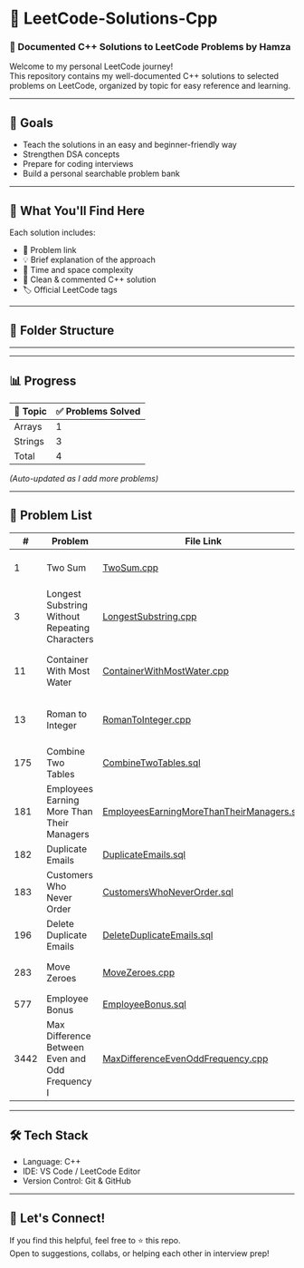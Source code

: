 # 📘 LeetCode-Solutions-Cpp

### 🚀 Documented C++ Solutions to LeetCode Problems by **Hamza**

Welcome to my personal LeetCode journey!  
This repository contains my well-documented C++ solutions to selected problems on LeetCode, organized by topic for easy reference and learning.

---

## 🎯 Goals

- Teach the solutions in an easy and beginner-friendly way
- Strengthen DSA concepts 
- Prepare for coding interviews  
- Build a personal searchable problem bank

---

## 🧠 What You'll Find Here

Each solution includes:
- 🔗 Problem link  
- 💡 Brief explanation of the approach  
- 🧮 Time and space complexity  
- 🧾 Clean & commented C++ solution  
- 🏷️ Official LeetCode tags

---

## 📁 Folder Structure


---


---

## 📊 Progress

| 📂 Topic             | ✅ Problems Solved |
|----------------------|--------------------|
| Arrays               | 1                  |
| Strings              | 3                  |
| Total                | 4                  |

_(Auto-updated as I add more problems)_  

---

## 🧾 Problem List

| #    | Problem                                         | File Link                                                                                     | Difficulty | Tags                        |
|------|--------------------------------------------------|-----------------------------------------------------------------------------------------------|------------|-----------------------------|
| 1    | Two Sum                                         | [TwoSum.cpp](Arrays/1.TwoSum.cpp)                                                             | Easy       | Array, Hash Table           |
| 3    | Longest Substring Without Repeating Characters  | [LongestSubstring.cpp](Strings/3.LongestSubstringWithoutRepeatingCharacters.cpp)             | Medium     | Hash Table, String, Sliding Window |
| 11   | Container With Most Water                       | [ContainerWithMostWater.cpp](Arrays/11.ContainerWithMostWater.cpp)                           | Medium     | Arrays, Two Pointers, Greedy |
| 13   | Roman to Integer                                | [RomanToInteger.cpp](Strings/RomanToInteger.cpp)                                             | Easy       | Hash Table, Math, String    |
| 175  | Combine Two Tables                              | [CombineTwoTables.sql](Database/175.CombineTwoTables.sql)                                    | Easy       | Database                    |
| 181  | Employees Earning More Than Their Managers      | [EmployeesEarningMoreThanTheirManagers.sql](Database/181.EmployeesEarningMoreThanTheirManagers.sql) | Easy       | Database                    |
| 182  | Duplicate Emails                                | [DuplicateEmails.sql](Database/182.DuplicateEmails.sql)                                      | Easy       | Database                    |
| 183  | Customers Who Never Order                       | [CustomersWhoNeverOrder.sql](Database/183.CustomersWhoNeverOrder.sql)                        | Easy       | Database                    |
| 196  | Delete Duplicate Emails                         | [DeleteDuplicateEmails.sql](Database/196.DeleteDuplicateEmails.sql)                          | Easy       | Database                    |
| 283  | Move Zeroes                                     | [MoveZeroes.cpp](Arrays/MoveZeroes.cpp)                                                      | Easy       | Array, Two Pointers         |
| 577  | Employee Bonus                                  | [EmployeeBonus.sql](Database/577.EmployeeBonus.sql)                                          | Easy       | Database                    |
| 3442 | Max Difference Between Even and Odd Frequency I | [MaxDifferenceEvenOddFrequency.cpp](Strings/3442.MaxDifferenceEvenOddFrequency.cpp)          | Easy       | Hash Table, String, Counting |

---

## 🛠 Tech Stack

- Language: C++  
- IDE: VS Code / LeetCode Editor  
- Version Control: Git & GitHub  

---

## 🙌 Let's Connect!

If you find this helpful, feel free to ⭐ this repo.  
Open to suggestions, collabs, or helping each other in interview prep!

